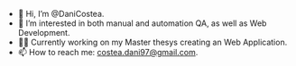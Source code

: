 - 👋 Hi, I’m @DaniCostea.
- 👀 I’m interested in both manual and automation QA, as well as Web Development.
- 🧑‍💻 Currently working on my Master thesys creating an Web Application.
- 📫 How to reach me:  costea.dani97@gmail.com.

<!---
DaniCostea/DaniCostea is a ✨ special ✨ repository because its `README.md` (this file) appears on your GitHub profile.
You can click the Preview link to take a look at your changes.
--->
